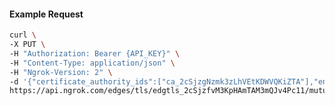 <!-- Code generated for API Clients. DO NOT EDIT. -->

#### Example Request

```bash
curl \
-X PUT \
-H "Authorization: Bearer {API_KEY}" \
-H "Content-Type: application/json" \
-H "Ngrok-Version: 2" \
-d '{"certificate_authority_ids":["ca_2cSjzgNzmk3zLhVEtKDWVQKiZTA"],"enabled":true}' \
https://api.ngrok.com/edges/tls/edgtls_2cSjzfvM3KpHAmTAM3mQJv4Pc11/mutual_tls
```

